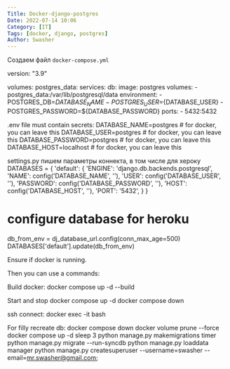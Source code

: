 ```yaml
---
Title: Docker-django-postgres
Date: 2022-07-14 10:06
Category: [IT]
Tags: [docker, django, postgres]
Author: Swasher
---
```


Создаем файл `docker-compose.yml`

version: "3.9"

volumes:
    postgres_data:
services:
  db:
    image: postgres
    volumes:
      - postgres_data:/var/lib/postgresql/data
    environment:
      - POSTGRES_DB=${DATABASE_NAME}
      - POSTGRES_USER=${DATABASE_USER}
      - POSTGRES_PASSWORD=${DATABASE_PASSWORD}
    ports:
      - 5432:5432


.env file must contain secrets:
DATABASE_NAME=postgres     # for docker, you can leave this
DATABASE_USER=postgres     # for docker, you can leave this
DATABASE_PASSWORD=postgres # for docker, you can leave this
DATABASE_HOST=localhost    # for docker, you can leave this


settings.py пишем параметры коннекта, в том числе для хероку
DATABASES = {
    'default': {
        'ENGINE': 'django.db.backends.postgresql',
        'NAME': config('DATABASE_NAME', ''),
        'USER': config('DATABASE_USER', ''),
        'PASSWORD': config('DATABASE_PASSWORD', ''),
        'HOST': config('DATABASE_HOST', ''),
        'PORT': '5432',
    }
}
# configure database for heroku
db_from_env = dj_database_url.config(conn_max_age=500)
DATABASES['default'].update(db_from_env)


Ensure if docker is running.


Then you can use a commands:

Build docker:
	docker compose up -d  --build

Start and stop
	docker compose up -d
	docker compose down

ssh connect:
	docker exec -it <container name> bash

For filly recreate db:
	docker compose down
	docker volume prune --force
	docker compose up -d
	sleep 3
	python manage.py makemigrations timer
	python manage.py migrate --run-syncdb
	python manage.py loaddata manager
	python manage.py createsuperuser --username=swasher --email=mr.swasher@gmail.com;

